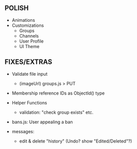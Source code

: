 ## POLISH
* Animations
* Customizations
  - Groups
  - Channels
  - User Profile
  - UI Theme

## FIXES/EXTRAS
* Validate file input
  - (imageUrl) groups.js > PUT

* Membership reference IDs as ObjectId() type

* Helper Functions
  - validation: "check group exists" etc.

* bans.js: User appealing a ban
* messages:
  - edit & delete "history" (Undo? show "Edited/Deleted"?)
  
